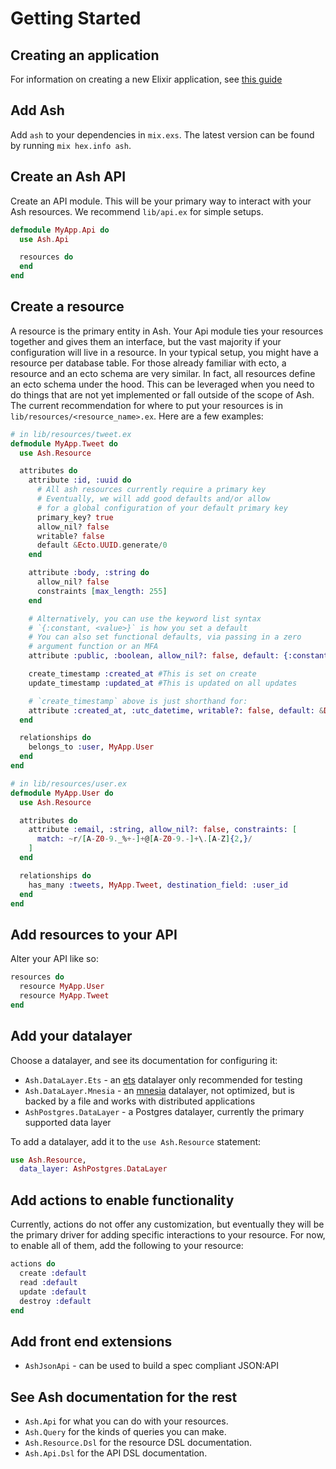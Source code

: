 # Getting Started

## Creating an application

For information on creating a new Elixir application, see [this guide](https://elixir-lang.org/getting-started/mix-otp/introduction-to-mix.html)

## Add Ash

Add `ash` to your dependencies in `mix.exs`. The latest version can be found by running `mix hex.info ash`.

## Create an Ash API

Create an API module. This will be your primary way to interact with your Ash resources. We recommend `lib/api.ex` for simple setups.

```elixir
defmodule MyApp.Api do
  use Ash.Api

  resources do
  end
end
```

## Create a resource

A resource is the primary entity in Ash. Your Api module ties your resources together and gives them an interface, but the vast majority if your configuration will live in a resource. In your typical setup, you might have a resource per database table. For those already familiar with ecto, a resource and an ecto schema are very similar. In fact, all resources define an ecto schema under the hood. This can be leveraged when you need to do things that are not yet implemented or fall outside of the scope of Ash. The current recommendation for where to put your resources is in `lib/resources/<resource_name>.ex`. Here are a few examples:

```elixir
# in lib/resources/tweet.ex
defmodule MyApp.Tweet do
  use Ash.Resource

  attributes do
    attribute :id, :uuid do
      # All ash resources currently require a primary key
      # Eventually, we will add good defaults and/or allow
      # for a global configuration of your default primary key
      primary_key? true
      allow_nil? false
      writable? false
      default &Ecto.UUID.generate/0
    end

    attribute :body, :string do
      allow_nil? false
      constraints [max_length: 255]
    end

    # Alternatively, you can use the keyword list syntax
    # `{:constant, <value>}` is how you set a default
    # You can also set functional defaults, via passing in a zero
    # argument function or an MFA
    attribute :public, :boolean, allow_nil?: false, default: {:constant, false}

    create_timestamp :created_at #This is set on create
    update_timestamp :updated_at #This is updated on all updates

    # `create_timestamp` above is just shorthand for:
    attribute :created_at, :utc_datetime, writable?: false, default: &DateTime.utc_now/0
  end

  relationships do
    belongs_to :user, MyApp.User
  end
end

# in lib/resources/user.ex
defmodule MyApp.User do
  use Ash.Resource

  attributes do
    attribute :email, :string, allow_nil?: false, constraints: [
      match: ~r/[A-Z0-9._%+-]+@[A-Z0-9.-]+\.[A-Z]{2,}/
    ]
  end

  relationships do
    has_many :tweets, MyApp.Tweet, destination_field: :user_id
  end
end
```

## Add resources to your API

Alter your API like so:

```elixir
resources do
  resource MyApp.User
  resource MyApp.Tweet
end
```

## Add your datalayer

Choose a datalayer, and see its documentation for configuring it:

- `Ash.DataLayer.Ets` - an [ets](https://erlang.org/doc/man/ets.html) datalayer only recommended for testing
- `Ash.DataLayer.Mnesia` - an [mnesia](https://erlang.org/doc/man/mnesia.html) datalayer, not optimized, but is backed by a file and works with distributed applications
- `AshPostgres.DataLayer` - a Postgres datalayer, currently the primary supported data layer

To add a datalayer, add it to the `use Ash.Resource` statement:

```elixir
use Ash.Resource,
  data_layer: AshPostgres.DataLayer
```

## Add actions to enable functionality

Currently, actions do not offer any customization, but eventually they will be the primary driver for adding specific interactions to your resource. For now, to enable all of them, add the following to your resource:

```elixir
actions do
  create :default
  read :default
  update :default
  destroy :default
end
```

## Add front end extensions

- `AshJsonApi` - can be used to build a spec compliant JSON:API

## See Ash documentation for the rest

- `Ash.Api` for what you can do with your resources.
- `Ash.Query` for the kinds of queries you can make.
- `Ash.Resource.Dsl` for the resource DSL documentation.
- `Ash.Api.Dsl` for the API DSL documentation.
